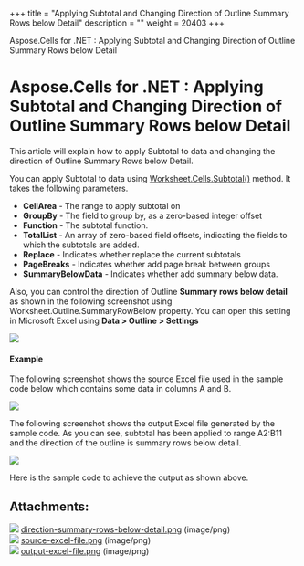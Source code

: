+++
title = "Applying Subtotal and Changing Direction of Outline Summary Rows below Detail" 
description = "" 
weight = 20403 
+++

Aspose.Cells for .NET : Applying Subtotal and Changing Direction of Outline Summary Rows below Detail  

# Aspose.Cells for .NET : Applying Subtotal and Changing Direction of Outline Summary Rows below Detail


This article will explain how to apply Subtotal to data and changing the direction of Outline Summary Rows below Detail.

You can apply Subtotal to data using [Worksheet.Cells.Subtotal()](https://apireference.aspose.com/net/cells/aspose.cells/cells/methods/subtotal/index) method. It takes the following parameters.

*   **CellArea** - The range to apply subtotal on
*   **GroupBy** - The field to group by, as a zero-based integer offset
*   **Function** - The subtotal function.
*   **TotalList** - An array of zero-based field offsets, indicating the fields to which the subtotals are added.
*   **Replace** - Indicates whether replace the current subtotals
*   **PageBreaks** - Indicates whether add page break between groups
*   **SummaryBelowData** - Indicates whether add summary below data.

Also, you can control the direction of Outline **Summary rows below detail** as shown in the following screenshot using Worksheet.Outline.SummaryRowBelow property. You can open this setting in Microsoft Excel using **Data > Outline > Settings**

![](https://docs2.aspose.com/cells/net/attachments/5017721/5112592.png)

#### Example

The following screenshot shows the source Excel file used in the sample code below which contains some data in columns A and B.

![](https://docs2.aspose.com/cells/net/attachments/5017721/5112591.png)

The following screenshot shows the output Excel file generated by the sample code. As you can see, subtotal has been applied to range A2:B11 and the direction of the outline is summary rows below detail.

![](https://docs2.aspose.com/cells/net/attachments/5017721/5112590.png)

Here is the sample code to achieve the output as shown above.

## Attachments:

![](https://docs2.aspose.com/cells/net/images/icons/bullet_blue.gif) [direction-summary-rows-below-detail.png](https://docs2.aspose.com/cells/net/attachments/5017721/5112592.png) (image/png)  
![](https://docs2.aspose.com/cells/net/images/icons/bullet_blue.gif) [source-excel-file.png](https://docs2.aspose.com/cells/net/attachments/5017721/5112591.png) (image/png)  
![](https://docs2.aspose.com/cells/net/images/icons/bullet_blue.gif) [output-excel-file.png](https://docs2.aspose.com/cells/net/attachments/5017721/5112590.png) (image/png)  

